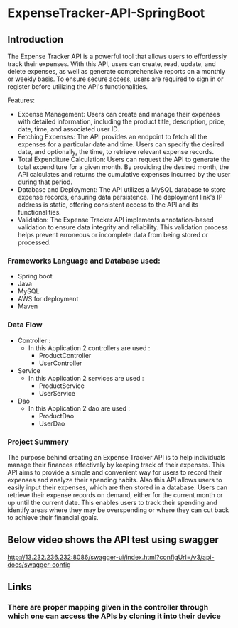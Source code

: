# ExpenseTracker-API-SpringBoot

## Introduction
The Expense Tracker API is a powerful tool that allows users to effortlessly track their expenses. With this API, users can create, read, update, and delete expenses, as well as generate comprehensive reports on a monthly or weekly basis. To ensure secure access, users are required to sign in or register before utilizing the API's functionalities.

Features:
* Expense Management: Users can create and manage their expenses with detailed information, including the product title, description, price, date, time, and associated user ID.
* Fetching Expenses: The API provides an endpoint to fetch all the expenses for a particular date and time. Users can specify the desired date, and optionally, the time, to retrieve relevant expense records.
* Total Expenditure Calculation: Users can request the API to generate the total expenditure for a given month. By providing the desired month, the API calculates and returns the cumulative expenses incurred by the user during that period.
* Database and Deployment: The API utilizes a MySQL database to store expense records, ensuring data persistence. The deployment link's IP address is static, offering consistent access to the API and its functionalities.
* Validation: The Expense Tracker API implements annotation-based validation to ensure data integrity and reliability. This validation process helps prevent erroneous or incomplete data from being stored or processed.

### Frameworks Language and Database used:
* Spring boot
* Java
* MySQL
* AWS for deployment
* Maven

### Data Flow
* Controller : 
  * In this Application 2 controllers are used :
    * ProductController
    * UserController
* Service
  * In this Application 2 services are used :
    * ProductService
    * UserService
* Dao
  * In this Application 2 dao are used :
    * ProductDao
    * UserDao
  
### Project Summery
The purpose behind creating an Expense Tracker API is to help individuals manage their finances effectively by keeping track of their expenses. This API aims to provide a simple and convenient way for users to record their expenses and analyze their spending habits. Also this API allows users to easily input their expenses, which are then stored in a database. Users can retrieve their expense records on demand, either for the current month or up until the current date. This enables users to track their spending and identify areas where they may be overspending or where they can cut back to achieve their financial goals.


## Below video shows the API test using swagger
http://13.232.236.232:8086/swagger-ui/index.html?configUrl=/v3/api-docs/swagger-config



## Links
  ### There are proper mapping given in the controller through which one can access the APIs by cloning it into their device
    
  
